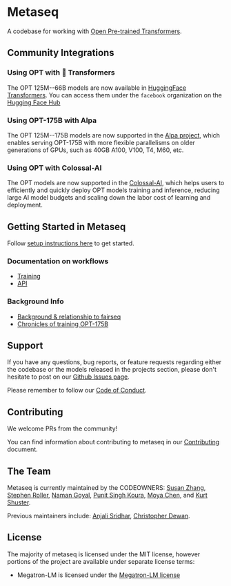 
# Metaseq
A codebase for working with [Open Pre-trained Transformers](projects/OPT).


## Community Integrations

### Using OPT with 🤗 Transformers

The OPT 125M--66B models are now available in [HuggingFace Transformers](https://github.com/huggingface/transformers/releases/tag/v4.19.0). You can access them under the `facebook` organization on the [Hugging Face Hub](https://huggingface.co/facebook)

### Using OPT-175B with Alpa

The OPT 125M--175B models are now supported in the [Alpa project](https://alpa-projects.github.io/tutorials/opt_serving.html), which 
enables serving OPT-175B with more flexible parallelisms on older generations of GPUs, such as 40GB A100, V100, T4, M60, etc.

### Using OPT with Colossal-AI

The OPT models are now supported in the [Colossal-AI](https://github.com/hpcaitech/ColossalAI#OPT), which helps users to efficiently and quickly deploy OPT models training and inference, reducing large AI model budgets and scaling down the labor cost of learning and deployment.

## Getting Started in Metaseq
Follow [setup instructions here](docs/setup.md) to get started.

### Documentation on workflows
* [Training](docs/training.md)
* [API](docs/api.md)

### Background Info
* [Background & relationship to fairseq](docs/history.md)
* [Chronicles of training OPT-175B](projects/OPT/chronicles/README.md)

## Support
If you have any questions, bug reports, or feature requests regarding either the codebase or the models released in the projects section, please don't hesitate to post on our [Github Issues page](https://github.com/facebookresearch/metaseq/issues).

Please remember to follow our [Code of Conduct](CODE_OF_CONDUCT.md).

## Contributing
We welcome PRs from the community!

You can find information about contributing to metaseq in our [Contributing](docs/CONTRIBUTING.md) document.

## The Team
Metaseq is currently maintained by the CODEOWNERS: [Susan Zhang](https://github.com/suchenzang), [Stephen Roller](https://github.com/stephenroller), [Naman Goyal](https://github.com/ngoyal2707), [Punit Singh Koura](https://github.com/punitkoura), [Moya Chen](https://github.com/moyapchen), and [Kurt Shuster](https://github.com/klshuster).

Previous maintainers include:
[Anjali Sridhar](https://github.com/anj-s), [Christopher Dewan](https://github.com/m3rlin45).


## License

The majority of metaseq is licensed under the MIT license, however portions of the project are available under separate license terms: 
* Megatron-LM is licensed under the [Megatron-LM license](https://github.com/NVIDIA/Megatron-LM/blob/main/LICENSE)

